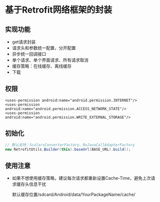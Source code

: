 # 基于Retrofit网络框架的封装

## 实现功能
* get请求封装
* 请求头和参数统一配置，分开配置
* 异步统一回调接口
* 单个请求、单个界面请求、所有请求取消
* 缓存策略：在线缓存、离线缓存
* 下载

## 权限
```
<uses-permission android:name="android.permission.INTERNET"/>
<uses-permission android:name="android.permission.ACCESS_NETWORK_STATE"/>
<uses-permission android:name="android.permission.WRITE_EXTERNAL_STORAGE"/>
```

## 初始化
```java
// 默认支持：ScalarsConverterFactory、RxJavaCallAdapterFactory
new RetrofitUtils.Builder(this).baseUrl(BASE_URL).build();
```

## 使用注意

* 如果不想使用缓存策略，建议每次请求都重新设置Cache-Time，避免上次请求缓存头信息干扰

    默认缓存位置/sdcard/Android/data/YourPackageName/cache/

